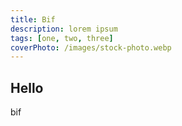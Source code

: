```yaml
---
title: Bif
description: lorem ipsum
tags: [one, two, three]
coverPhoto: /images/stock-photo.webp
---
```


## Hello

bif
